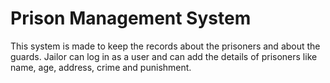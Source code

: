 # Prison Management System
This system is made to keep the records about the prisoners and about the guards. Jailor can log in as a user and can add the details of prisoners like name, age, address, crime and punishment.
